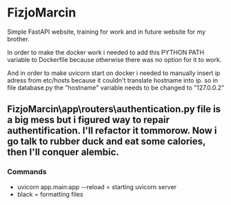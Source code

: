 # FizjoMarcin
 
Simple FastAPI website, training for work and in future website for my brother.

In order to make the docker work i needed to add this PYTHON PATH variable to Dockerfile because otherwise there was no option for it to work.

And in order to make uvicorn start on docker i needed to manually insert ip adress from etc/hosts because it couldn't translate hostname into ip. so in file database.py the "hostname" variable needs to be changed to "127.0.0.2"

## FizjoMarcin\app\routers\authentication.py file is a big mess but i figured way to repair authentification. I'll refactor it tommorow. Now i go talk to rubber duck and eat some calories, then I'll conquer alembic.

### Commands
- uvicorn app.main:app --reload = starting uvicorn server
- black <filename> = formatting files